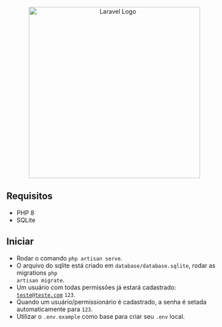<p align="center"><a href="https://laravel.com" target="_blank"><img src="https://raw.githubusercontent.com/laravel/art/master/logo-lockup/5%20SVG/2%20CMYK/1%20Full%20Color/laravel-logolockup-cmyk-red.svg" width="400" alt="Laravel Logo"></a></p>

## Requisitos
- PHP 8
- SQLite

## Iniciar
- Rodar o comando <code>php artisan serve</code>.
- O arquivo do sqlite está criado em <code>database/database.sqlite</code>, rodar as migrations <code>php artisan migrate</code>.
- Um usuário com todas permissões já estará cadastrado: <code>teste@teste.com</code> <code>123</code>.
- Quando um usuário/permissionário é cadastrado, a senha é setada automaticamente para <code>123</code>.
- Utilizar o <code>.env.example</code> como base para criar seu <code>.env</code> local.
